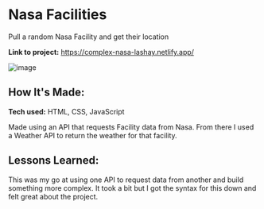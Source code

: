 # Nasa Facilities
Pull a random Nasa Facility and get their location

**Link to project:** https://complex-nasa-lashay.netlify.app/

![image](https://user-images.githubusercontent.com/102004376/168602099-2cfcb062-164d-4549-b4e4-36a14be9cdc7.png)

## How It's Made:

**Tech used:** HTML, CSS, JavaScript

Made using an API that requests Facility data from Nasa. From there I used a Weather API to return the weather for that facility. 

## Lessons Learned:

This was my go at using one API to request data from another and build something more complex. It took a bit but I got the syntax for this down and felt great about the project.
